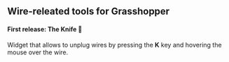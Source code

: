 ﻿
## Wire-releated tools for Grasshopper

        

#### First release: The Knife 🔪 

Widget that allows to unplug wires by pressing the **K** key and hovering the mouse over the wire.

 
